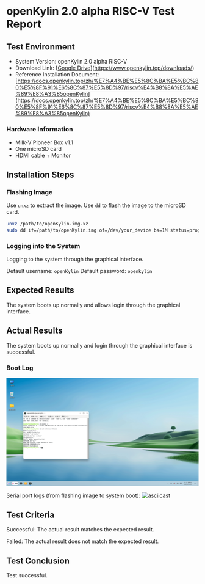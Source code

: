 # openKylin 2.0 alpha RISC-V Test Report

## Test Environment

- System Version: openKylin 2.0 alpha RISC-V
- Download Link: [[Google Drive](https://www.openkylin.top/downloads/)](https://www.openkylin.top/downloads/)
- Reference Installation Document: [https://docs.openkylin.top/zh/%E7%A4%BE%E5%8C%BA%E5%BC%80%E5%8F%91%E6%8C%87%E5%8D%97/riscv%E4%B8%8A%E5%AE%89%E8%A3%85openKylin](https://docs.openkylin.top/zh/%E7%A4%BE%E5%8C%BA%E5%BC%80%E5%8F%91%E6%8C%87%E5%8D%97/riscv%E4%B8%8A%E5%AE%89%E8%A3%85openKylin)


### Hardware Information

- Milk-V Pioneer Box v1.1
- One microSD card
- HDMI cable + Monitor

## Installation Steps

### Flashing Image

Use `unxz` to extract the image.
Use `dd` to flash the image to the microSD card.

```bash
unxz /path/to/openKylin.img.xz
sudo dd if=/path/to/openKylin.img of=/dev/your_device bs=1M status=progress
```

### Logging into the System

Logging to the system through the graphical interface.

Default username: `openKylin`
Default password: `openkylin`

## Expected Results

The system boots up normally and allows login through the graphical interface.

## Actual Results

The system boots up normally and login through the graphical interface is successful.

### Boot Log

![desktop_uname](./desktop_uname.png)

Serial port logs (from flashing image to system boot):
[![asciicast](https://asciinema.org/a/LrlBd3N4GZWvXRKHP8vikgTBF.svg)](https://asciinema.org/a/LrlBd3N4GZWvXRKHP8vikgTBF)

## Test Criteria

Successful: The actual result matches the expected result.

Failed: The actual result does not match the expected result.

## Test Conclusion

Test successful.
